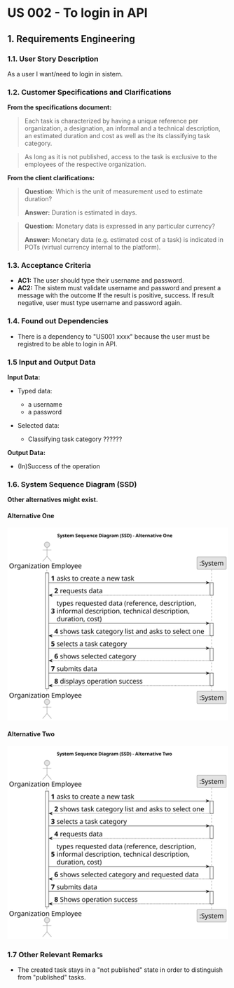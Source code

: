 # US 002 - To login in API

## 1. Requirements Engineering


### 1.1. User Story Description


As a user I want/need to login in sistem.



### 1.2. Customer Specifications and Clarifications 


**From the specifications document:**

>	Each task is characterized by having a unique reference per organization, a designation, an informal and a technical description, an estimated duration and cost as well as the its classifying task category. 


>	As long as it is not published, access to the task is exclusive to the employees of the respective organization. 



**From the client clarifications:**

> **Question:** Which is the unit of measurement used to estimate duration?
>  
> **Answer:** Duration is estimated in days.


> **Question:** Monetary data is expressed in any particular currency?
>  
> **Answer:** Monetary data (e.g. estimated cost of a task) is indicated in POTs (virtual currency internal to the platform).


### 1.3. Acceptance Criteria


* **AC1:** The user should type their username and password.
* **AC2:** The sistem must validate username and password and present a message with the outcome 
	If the result is positive, success. 
	If result negative, user must type username and password again.


### 1.4. Found out Dependencies


* There is a dependency to "US001 xxxx" because the user must be registred to be able to login in API.


### 1.5 Input and Output Data


**Input Data:**

* Typed data:
	* a username 
	* a password
	
* Selected data:
	* Classifying task category ??????


**Output Data:**

* (In)Success of the operation

### 1.6. System Sequence Diagram (SSD)

**Other alternatives might exist.**

#### Alternative One

![System Sequence Diagram - Alternative One](svg/us006-system-sequence-diagram-alternative-one.svg)

#### Alternative Two

![System Sequence Diagram - Alternative Two](svg/us006-system-sequence-diagram-alternative-two.svg)

### 1.7 Other Relevant Remarks

* The created task stays in a "not published" state in order to distinguish from "published" tasks.